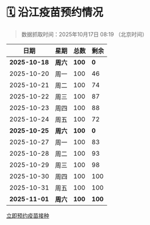 # 🗓️ 沿江疫苗预约情况

> 数据抓取时间：2025年10月17日 08:19 （北京时间）

| 日期 | 星期 | 总数 | 剩余 |
|------|------|------|------|
| **2025-10-18** | **周六** | **100** | **0** |
| 2025-10-20 | 周一 | 100 | 46 |
| 2025-10-21 | 周二 | 100 | 74 |
| 2025-10-22 | 周三 | 100 | 87 |
| 2025-10-23 | 周四 | 100 | 88 |
| 2025-10-24 | 周五 | 100 | 72 |
| **2025-10-25** | **周六** | **100** | **0** |
| 2025-10-27 | 周一 | 100 | 83 |
| 2025-10-28 | 周二 | 100 | 93 |
| 2025-10-29 | 周三 | 100 | 98 |
| 2025-10-30 | 周四 | 100 | 100 |
| 2025-10-31 | 周五 | 100 | 100 |
| **2025-11-01** | **周六** | **100** | **100** |


<div class="button-container">
<a class="btn" href="http://yfzweb.ishequ.net/#/login" target="_blank">立即预约疫苗接种</a>
</div>
